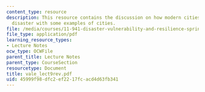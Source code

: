 ```yaml
---
content_type: resource
description: This resource contains the discussion on how modern cities recover from
  disaster with some examples of cities.
file: /media/courses/11-941-disaster-vulnerability-and-resilience-spring-2005/45999f98dfc2ef2217fcacd4d63fb341_vale_lect9rev.pdf
file_type: application/pdf
learning_resource_types:
- Lecture Notes
ocw_type: OCWFile
parent_title: Lecture Notes
parent_type: CourseSection
resourcetype: Document
title: vale_lect9rev.pdf
uid: 45999f98-dfc2-ef22-17fc-acd4d63fb341
---
```


